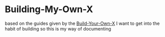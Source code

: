 # Building-My-Own-X
based on the guides given by the [Build-Your-Own-X](https://github.com/codecrafters-io/build-your-own-x)
I want to get into the habit of building so this is my way of documenting
